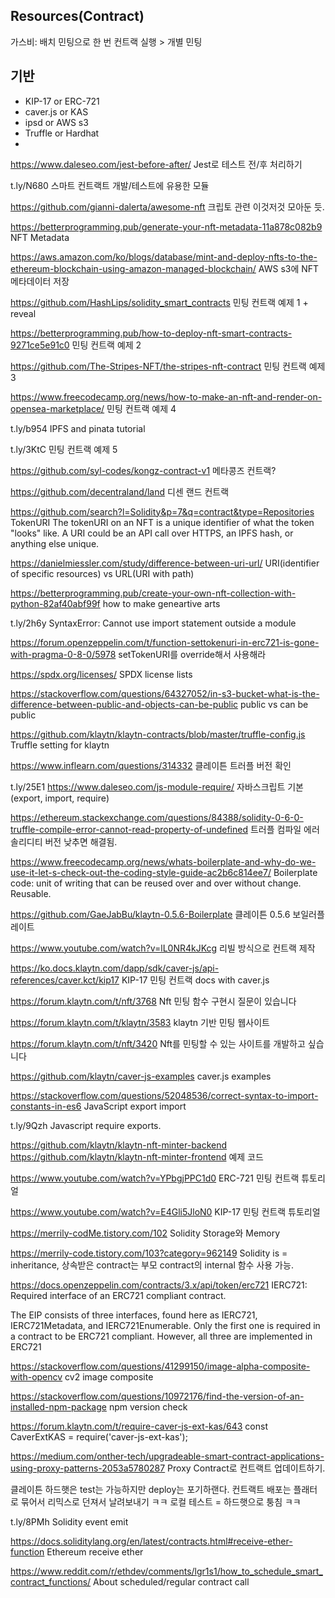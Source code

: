 ## Resources(Contract)
가스비: 배치 민팅으로 한 번 컨트랙 실행 > 개별 민팅
## 기반
- KIP-17 or ERC-721
- caver.js or KAS
- ipsd or AWS s3
- Truffle or Hardhat
- 

https://www.daleseo.com/jest-before-after/
Jest로 테스트 전/후 처리하기

t.ly/N680
스마트 컨트랙트 개발/테스트에 유용한 모듈

https://github.com/gianni-dalerta/awesome-nft
크립토 관련 이것저것 모아둔 듯.

https://betterprogramming.pub/generate-your-nft-metadata-11a878c082b9
NFT Metadata

https://aws.amazon.com/ko/blogs/database/mint-and-deploy-nfts-to-the-ethereum-blockchain-using-amazon-managed-blockchain/
AWS s3에 NFT 메타데이터 저장

https://github.com/HashLips/solidity_smart_contracts
민팅 컨트랙 예제 1 + reveal

https://betterprogramming.pub/how-to-deploy-nft-smart-contracts-9271ce5e91c0
민팅 컨트랙 예제 2

https://github.com/The-Stripes-NFT/the-stripes-nft-contract
민팅 컨트랙 예제 3

https://www.freecodecamp.org/news/how-to-make-an-nft-and-render-on-opensea-marketplace/
민팅 컨트랙 예제 4

t.ly/b954
IPFS and pinata tutorial

t.ly/3KtC
민팅 컨트랙 예제 5

https://github.com/syl-codes/kongz-contract-v1
메타콩즈 컨트랙?

https://github.com/decentraland/land
디센 랜드 컨트랙

https://github.com/search?l=Solidity&p=7&q=contract&type=Repositories
TokenURI
The tokenURI on an NFT is a unique identifier of what the token "looks" like. A URI could be an API call over HTTPS, an IPFS hash, or anything else unique.

https://danielmiessler.com/study/difference-between-uri-url/
URI(identifier of specific resources) vs URL(URI with path)

https://betterprogramming.pub/create-your-own-nft-collection-with-python-82af40abf99f
how to make geneartive arts

t.ly/2h6y
SyntaxError: Cannot use import statement outside a module

https://forum.openzeppelin.com/t/function-settokenuri-in-erc721-is-gone-with-pragma-0-8-0/5978
setTokenURI를 override해서 사용해라

https://spdx.org/licenses/
SPDX license lists

https://stackoverflow.com/questions/64327052/in-s3-bucket-what-is-the-difference-between-public-and-objects-can-be-public
public vs can be public

https://github.com/klaytn/klaytn-contracts/blob/master/truffle-config.js
Truffle setting for klaytn

https://www.inflearn.com/questions/314332
클레이튼 트러플 버전 확인

t.ly/25E1
https://www.daleseo.com/js-module-require/
자바스크립트 기본 (export, import, require)

https://ethereum.stackexchange.com/questions/84388/solidity-0-6-0-truffle-compile-error-cannot-read-property-of-undefined
트러플 컴파일 에러 솔리디티 버전 낮추면 해결됨.

https://www.freecodecamp.org/news/whats-boilerplate-and-why-do-we-use-it-let-s-check-out-the-coding-style-guide-ac2b6c814ee7/
Boilerplate code: unit of writing that can be reused over and over without change. Reusable.

https://github.com/GaeJabBu/klaytn-0.5.6-Boilerplate
클레이튼 0.5.6 보일러플레이트

https://www.youtube.com/watch?v=lL0NR4kJKcg
리빌 방식으로 컨트랙 제작

https://ko.docs.klaytn.com/dapp/sdk/caver-js/api-references/caver.kct/kip17
KIP-17 민팅 컨트랙 docs with caver.js

https://forum.klaytn.com/t/nft/3768
Nft 민팅 함수 구현시 질문이 있습니다

https://forum.klaytn.com/t/klaytn/3583
klaytn 기반 민팅 웹사이트

https://forum.klaytn.com/t/nft/3420
Nft를 민팅할 수 있는 사이트를 개발하고 싶습니다

https://github.com/klaytn/caver-js-examples
caver.js examples

https://stackoverflow.com/questions/52048536/correct-syntax-to-import-constants-in-es6
JavaScript export import

t.ly/9Qzh
Javascript require exports.

https://github.com/klaytn/klaytn-nft-minter-backend
https://github.com/klaytn/klaytn-nft-minter-frontend
예제 코드

https://www.youtube.com/watch?v=YPbgjPPC1d0
ERC-721 민팅 컨트랙 튜토리얼

https://www.youtube.com/watch?v=E4Gli5JloN0
KIP-17 민팅 컨트랙 튜토리얼

https://merrily-codMe.tistory.com/102
Solidity Storage와 Memory

https://merrily-code.tistory.com/103?category=962149
Solidity is = inheritance, 상속받은 contract는 부모 contract의 internal 함수 사용 가능.

https://docs.openzeppelin.com/contracts/3.x/api/token/erc721
IERC721: Required interface of an ERC721 compliant contract.

The EIP consists of three interfaces, found here as IERC721, IERC721Metadata, and IERC721Enumerable. Only the first one is required in a contract to be ERC721 compliant. However, all three are implemented in ERC721

https://stackoverflow.com/questions/41299150/image-alpha-composite-with-opencv
cv2 image composite

https://stackoverflow.com/questions/10972176/find-the-version-of-an-installed-npm-package
npm version check

https://forum.klaytn.com/t/require-caver-js-ext-kas/643
const CaverExtKAS = require('caver-js-ext-kas');

https://medium.com/onther-tech/upgradeable-smart-contract-applications-using-proxy-patterns-2053a5780287
Proxy Contract로 컨트랙트 업데이트하기.

클레이튼 하드햇은 test는 가능하지만 deploy는 포기하랜다.
컨트랙트 배포는 플래터로 묶어서 리믹스로 던져서 날려보내기 ㅋㅋ
로컬 테스트 = 하드햇으로 퉁침 ㅋㅋ

t.ly/8PMh
Solidity event emit

https://docs.soliditylang.org/en/latest/contracts.html#receive-ether-function
Ethereum receive ether

https://www.reddit.com/r/ethdev/comments/lgr1s1/how_to_schedule_smart_contract_functions/
About scheduled/regular contract call